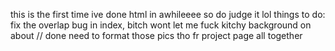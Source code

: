 this is the first time ive done html in awhileeee so do judge it lol 
things to do:
fix the overlap bug in index, bitch wont let me fuck 
kitchy background on about // done need to format those pics tho fr
project page all together 
